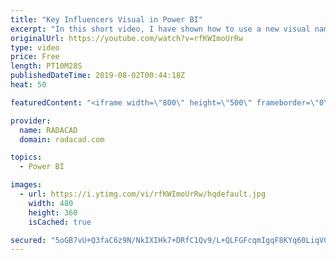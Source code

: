 ```yaml
---
title: "Key Influencers Visual in Power BI"
excerpt: "In this short video, I have shown how to use a new visual name Key Influencers to get more insight from your data, also the related weblog post you can find from here: 1-  https://radacad.com/applied-more-analytics-on-your-data-with-key-influencer-custom-visual  2- https://docs.microsoft.com/en-us/power-bi/visuals/power-bi-visualization-influencers"
originalUrl: https://youtube.com/watch?v=rfKWImoUrRw
type: video
price: Free
length: PT10M28S
publishedDateTime: 2019-08-02T00:44:18Z
heat: 50

featuredContent: "<iframe width=\"800\" height=\"500\" frameborder=\"0\" src=\"https://www.youtube.com/embed/rfKWImoUrRw\" allow=\"accelerometer; autoplay; encrypted-media; gyroscope; picture-in-picture\" allowfullscreen></iframe>"

provider:
  name: RADACAD
  domain: radacad.com

topics:
  - Power BI

images:
  - url: https://i.ytimg.com/vi/rfKWImoUrRw/hqdefault.jpg
    width: 480
    height: 360
    isCached: true

secured: "5oGB7vU+Q3faC6z9N/NkIXIHk7+DRfC1Qv9/L+QLFGFcqmIgqF8KYq60LiqVCrSGjHERT4gzpucNm9UORvKpC9halAF3IXc28SiHRknzuTb0sJXLLDEHjhunSSIMe5htkSdF4iBfbga7S9oUL39sbm5ulfiNd6pxadTmOHzwoozt2BQ00a156OIanQztd8lvPrYGr5fBy+AOeu/JKcx0CDXSlwIKYCiTOanRhWyntA9wHIoJG3AzynEYWeIAZfLz+AXOviOoNWduuRuUoUAXNDJrQXEHw64x86Sws8cg6AiGWbtWCReQnBsMCConcSJYb7Quv1fQKPRXsqTYw31ilFUJPA+UpLAExAFwq8PIqQ4xAdSH7QebLbp8VTIe6z61oXcF69iojI6mozZni+6rl9li81BHGkpwABYqhnfEAh4=;6z5Drc/lfFg3EUm4ro5mXA=="
---
```


